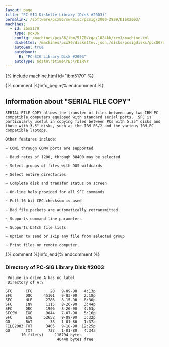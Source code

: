 ```yaml
---
layout: page
title: "PC-SIG Diskette Library (Disk #2003)"
permalink: /software/pcx86/sw/misc/pcsig/2000-2999/DISK2003/
machines:
  - id: ibm5170
    type: pcx86
    config: /machines/pcx86/ibm/5170/cga/1024kb/rev3/machine.xml
    diskettes: /machines/pcx86/diskettes.json,/disks/pcsigdisks/pcx86/diskettes.json
    autoGen: true
    autoMount:
      B: "PC-SIG Library Disk #2003"
    autoType: $date\r$time\rB:\rDIR\r
---
```


{% include machine.html id="ibm5170" %}

{% comment %}info_begin{% endcomment %}

## Information about "SERIAL FILE COPY"

    SERIAL FILE COPY allows the transfer of files between any two IBM-PC
    compatible computers equipped with standard serial ports.  SFC is
    particularly useful in copying files between PCs with 5.25" disks and
    those with 3.5" disks, such as the IBM PS/2 and the various IBM-PC
    compatible laptops.
    
    Other features include:
    
    ~ COM1 through COM4 ports are supported
    
    ~ Baud rates of 1200, through 38400 may be selected
    
    ~ Select groups of files with DOS wildcards
    
    ~ Select entire directories
    
    ~ Complete disk and transfer status on screen
    
    ~ On-line help provided for all SFC commands
    
    ~ Full 16-bit CRC checksum is used
    
    ~ Bad file packets are automatically retransmitted
    
    ~ Supports command line parameters
    
    ~ Supports batch file lists
    
    ~ Option to send or skip any file from selected group
    
    ~ Print files on remote computer.
{% comment %}info_end{% endcomment %}


### Directory of PC-SIG Library Disk #2003

     Volume in drive A has no label
     Directory of A:\

    SFC      CFG        20   9-09-90   4:13p
    SFC      DOC     45101   9-03-90   2:18p
    SFC      HLP      2786   8-15-90   8:30p
    SFC      INV      1115   8-26-90   3:44p
    SFC      QRC      1906   8-26-90   4:53p
    SFCSW    EXE      9044   7-07-90   5:16p
    SFC      EXE     52652   9-09-90   3:32p
    GO       BAT        38   1-01-80   1:37a
    FILE2003 TXT      3405   9-18-90  12:25p
    GO       TXT       727   1-01-80   4:34a
           10 file(s)     116794 bytes
                           40448 bytes free
